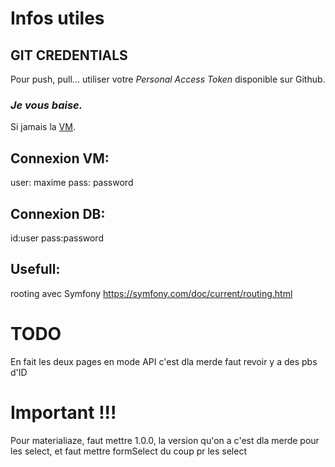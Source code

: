 # Infos utiles

## GIT CREDENTIALS

Pour push, pull... utiliser votre *Personal Access Token* disponible sur Github. 

### ***Je vous baise.***
Si jamais la [VM](https://mega.nz/file/TQ01HA5R#lJZTauoUR7IHgFtcBrtCZc-7-wzqaUWqywc2RzRK6xE).

## Connexion VM:

user: maxime
pass: password 

## Connexion DB:
id:user
pass:password

## Usefull:
rooting avec Symfony
https://symfony.com/doc/current/routing.html

# TODO

En fait les deux pages en mode API c'est dla merde faut revoir y a des pbs d'ID

# Important !!!

Pour materialiaze, faut mettre 1.0.0, la version qu'on a c'est dla merde pour les select, et faut mettre formSelect du coup pr les select
